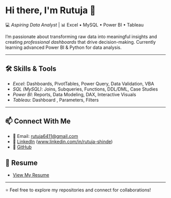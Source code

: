 # Hi there, I'm Rutuja 👋  

💻 *Aspiring Data Analyst* | 📊 Excel • MySQL • Power BI • Tableau  

I’m passionate about transforming raw data into meaningful insights and creating *professional dashboards* that drive decision-making. Currently learning advanced Power BI & Python for data analysis.  

---

## 🛠️ Skills & Tools  
- *Excel*: Dashboards, PivotTables, Power Query, Data Validation, VBA  
- *SQL (MySQL)*: Joins, Subqueries, Functions, DDL/DML, Case Studies  
- *Power BI*: Reports, Data Modeling, DAX, Interactive Visuals  
- *Tableau*: Dashboard , Parameters, Filters

---

## 📫 Connect With Me  
- 📧 Email: [rutuja6411@gmail.com](mailto:rutuja6411@gmail.com)  
- 🔗 [LinkedIn](#) (www.linkedin.com/in/rutuja-shinde)  
- 🐙 [GitHub](https://github.com/RutujaShinde27-NS) 
## 📄 Resume  
- [View My Resume](https://drive.google.com/file/d/1q1ySm2NJNwfUWdU3897bUwZWiSmDA8Np/view?usp=drivesdk)
---

⭐️ Feel free to explore my repositories and connect for collaborations!
